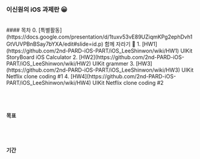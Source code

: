 ### 이신원의 iOS 과제란 😀
<br>
#### 목차
0. [특별활동](https://docs.google.com/presentation/d/1tuxv53vE89UZiqmKPg2ephDvh1GtVUVPBnBSay7bYXA/edit#slide=id.p) 함께 자라기 🌱
1. [HW1](https://github.com/2nd-PARD-iOS-PART/iOS_LeeShinwon/wiki/HW1) UIKit StoryBoard iOS Calculator
2. [HW2](https://github.com/2nd-PARD-iOS-PART/iOS_LeeShinwon/wiki/HW2) UIKit grammer
3. [HW3](https://github.com/2nd-PARD-iOS-PART/iOS_LeeShinwon/wiki/HW3) UIKit Netflix clone coding #1
4. [HW4](https://github.com/2nd-PARD-iOS-PART/iOS_LeeShinwon/wiki/HW4) UIKit Netflix clone coding #2

<br><br>
#### 목표


<br><br>
#### 기간



